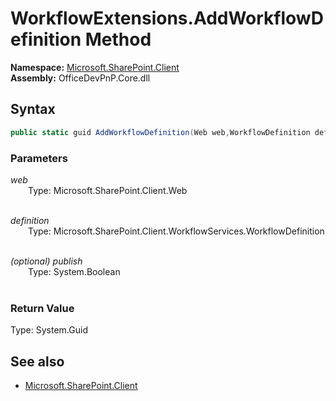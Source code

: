 # WorkflowExtensions.AddWorkflowDefinition Method  
**Namespace:** [Microsoft.SharePoint.Client](Microsoft.SharePoint.Client.md)  
**Assembly:** OfficeDevPnP.Core.dll  
## Syntax
```C#
public static guid AddWorkflowDefinition(Web web,WorkflowDefinition definition,Boolean publish)
```
### Parameters
*web*  
&emsp;&emsp;Type: Microsoft.SharePoint.Client.Web  
&emsp;&emsp;  
  
*definition*  
&emsp;&emsp;Type: Microsoft.SharePoint.Client.WorkflowServices.WorkflowDefinition  
&emsp;&emsp;  
  
*(optional) publish*  
&emsp;&emsp;Type: System.Boolean  
&emsp;&emsp;  
  
### Return Value
Type: System.Guid  

## See also
- [Microsoft.SharePoint.Client](Microsoft.SharePoint.Client.md)
